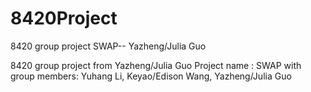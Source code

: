 # 8420Project
8420 group project SWAP-- Yazheng/Julia Guo


8420 group project from Yazheng/Julia Guo
Project name : SWAP 
with group members: Yuhang Li, Keyao/Edison Wang, Yazheng/Julia Guo
